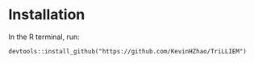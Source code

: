 # Installation

In the R terminal, run:
```
devtools::install_github("https://github.com/KevinHZhao/TriLLIEM")
```

